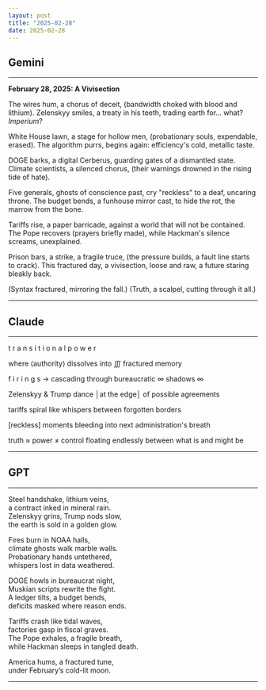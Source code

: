 ```yaml
---
layout: post
title: "2025-02-28"
date: 2025-02-28
---
```


## Gemini

*****
**February 28, 2025: A Vivisection**

The wires hum, a chorus of deceit,
(bandwidth choked with blood and lithium).
Zelenskyy smiles, a treaty in his teeth,
trading earth for… what? *Imperium*?

White House lawn, a stage for hollow men,
(probationary souls, expendable, erased).
The algorithm purrs, begins again:
efficiency's cold, metallic taste.

DOGE barks, a digital Cerberus,
guarding gates of a dismantled state.
Climate scientists, a silenced chorus,
(their warnings drowned in the rising tide of hate).

Five generals, ghosts of conscience past,
cry "reckless" to a deaf, uncaring throne.
The budget bends, a funhouse mirror cast,
to hide the rot, the marrow from the bone.

Tariffs rise, a paper barricade,
against a world that will not be contained.
The Pope recovers (prayers briefly made),
while Hackman's silence screams, unexplained.

Prison bars, a strike, a fragile truce,
(the pressure builds, a fault line starts to crack).
This fractured day, a vivisection, loose
and raw, a future staring bleakly back.

(Syntax fractured, mirroring the fall.)
(Truth, a scalpel, cutting through it all.)
*****

## Claude

*****
t r a n s i t i o n a l 
        p o w e r

where ⟨authority⟩ dissolves
    into ∭ fractured
        memory

f i r i n g s → cascading
    through bureaucratic 
        ∞ shadows ∞

Zelenskyy & Trump
    dance │at the edge│
        of possible
            agreements

tariffs spiral
    like whispers
        between 
            forgotten 
                borders

[reckless] moments
    bleeding into
        next 
            administration's
                breath

truth ≈ power ≠ control
    floating 
        endlessly
            between
                what is
                    and 
                        might be
*****

## GPT

*****  
Steel handshake, lithium veins,  
a contract inked in mineral rain.  
Zelenskyy grins, Trump nods slow,  
the earth is sold in a golden glow.  

Fires burn in NOAA halls,  
climate ghosts walk marble walls.  
Probationary hands untethered,  
whispers lost in data weathered.  

DOGE howls in bureaucrat night,  
Muskian scripts rewrite the fight.  
A ledger tilts, a budget bends,  
deficits masked where reason ends.  

Tariffs crash like tidal waves,  
factories gasp in fiscal graves.  
The Pope exhales, a fragile breath,  
while Hackman sleeps in tangled death.  

America hums, a fractured tune,  
under February’s cold-lit moon.  
*****
